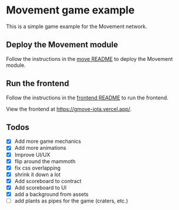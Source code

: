 # Movement game example

This is a simple game example for the Movement network.

## Deploy the Movement module

Follow the instructions in the [move README](./move/README.md) to deploy the Movement module.

## Run the frontend

Follow the instructions in the [frontend README](./frontend/README.md) to run the frontend.

View the frontend at https://gmove-iota.vercel.app/.

## Todos

- [x] Add more game mechanics
- [x] Add more animations
- [x] Improve UI/UX
- [x] flip around the mammoth
- [x] fix css overlapping
- [x] shrink it down a lot
- [x] Add scoreboard to contract
- [x] Add scoreboard to UI
- [x] add a background from assets
- [ ] add plants as pipes for the game (craters, etc.)
